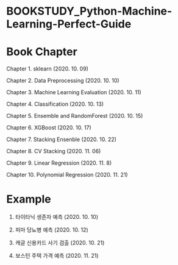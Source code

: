 # BOOKSTUDY_Python-Machine-Learning-Perfect-Guide

# Book Chapter
Chapter 1. sklearn (2020. 10. 09)

Chapter 2. Data Preprocessing (2020. 10. 10)

Chapter 3. Machine Learning Evaluation (2020. 10. 11)

Chapter 4. Classification (2020. 10. 13)

Chapter 5. Ensemble and RandomForest (2020. 10. 15)

Chapter 6. XGBoost (2020. 10. 17)

Chapter 7. Stacking Ensenble (2020. 10. 22)

Chapter 8. CV Stacking (2020. 11. 06)

Chapter 9. Linear Regression (2020. 11. 8)

Chapter 10. Polynomial Regression (2020. 11. 21)

# Example

1. 타이타닉 생존자 예측 (2020. 10. 10)

2. 피마 당뇨병 예측 (2020. 10. 12)

3. 캐글 신용카드 사기 검출 (2020. 10. 21)

4. 보스턴 주택 가격 예측 (2020. 11. 21)
